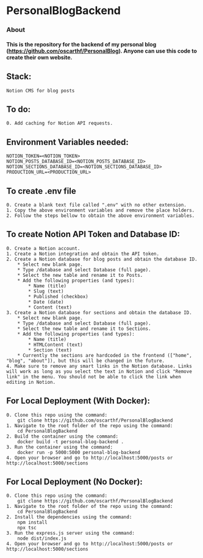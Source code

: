 # PersonalBlogBackend

### About
#### This is the repository for the backend of my personal blog (https://github.com/oscarthf/PersonalBlog). Anyone can use this code to create their own website.

## Stack:

```
Notion CMS for blog posts
```

## To do:

```
0. Add caching for Notion API requests.
```

## Environment Variables needed:

```
NOTION_TOKEN=<NOTION_TOKEN>
NOTION_POSTS_DATABASE_ID=<NOTION_POSTS_DATABASE_ID>
NOTION_SECTIONS_DATABASE_ID=<NOTION_SECTIONS_DATABASE_ID>
PRODUCTION_URL=<PRODUCTION_URL>
```

## To create .env file

```
0. Create a blank text file called ".env" with no other extension.
1. Copy the above environment variables and remove the place holders.
2. Follow the steps bellow to obtain the above environment variables.
```

## To create Notion API Token and Database ID:

```
0. Create a Notion account.
1. Create a Notion integration and obtain the API token.
2. Create a Notion database for blog posts and obtain the database ID.
    * Select new blank page.
    * Type /database and select Database (full page).
    * Select the new table and rename it to Posts.
    * Add the following properties (and types):
        * Name (title)
        * Slug (text)
        * Published (checkbox)
        * Date (date)
        * Content (text)
3. Create a Notion database for sections and obtain the database ID.
    * Select new blank page.
    * Type /database and select Database (full page).
    * Select the new table and rename it to Sections.
    * Add the following properties (and types):
        * Name (title)
        * HTMLContent (text)
        * Section (text)
    * Currently the sections are hardcoded in the frontend (["home", "blog", "about"]), but this will be changed in the future.
4. Make sure to remove any smart links in the Notion database. Links will work as long as you select the text in Notion and click "Remove link" in the menu. You should not be able to click the link when editing in Notion.
```

## For Local Deployment (With Docker):

```
0. Clone this repo using the command:
    git clone https://github.com/oscarthf/PersonalBlogBackend
1. Navigate to the root folder of the repo using the command:
    cd PersonalBlogBackend
2. Build the container using the command:
    docker build -t personal-blog-backend .
3. Run the container using the command:
    docker run -p 5000:5000 personal-blog-backend
4. Open your browser and go to http://localhost:5000/posts or http://localhost:5000/sections
```

## For Local Deployment (No Docker):

```
0. Clone this repo using the command:
    git clone https://github.com/oscarthf/PersonalBlogBackend
1. Navigate to the root folder of the repo using the command:
    cd PersonalBlogBackend
2. Install the dependencies using the command:
    npm install
    npx tsc
3. Run the express.js server using the command:
    node dist/index.js
4. Open your browser and go to http://localhost:5000/posts or http://localhost:5000/sections
```
